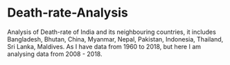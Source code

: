 # Death-rate-Analysis
Analysis of Death-rate of India and its neighbouring countries, it includes Bangladesh, Bhutan, China, Myanmar, Nepal, Pakistan, Indonesia, Thailand, Sri Lanka, Maldives. As I have data from 1960 to 2018, but here I am analysing data from 2008 - 2018.
